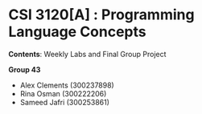# CSI 3120[A] : Programming Language Concepts
**Contents**: Weekly Labs and Final Group Project

**Group 43**
- Alex Clements (300237898)
- Rina Osman (300222206)
- Sameed Jafri (300253861)
